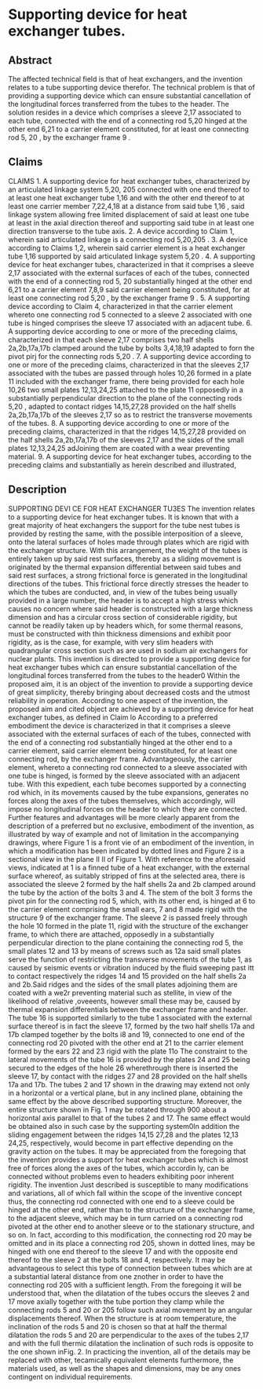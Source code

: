 # Supporting device for heat exchanger tubes.

## Abstract
The affected technical field is that of heat exchangers, and the invention relates to a tube supporting device therefor. The technical problem is that of providing a supporting device which can ensure substantial cancellation of the longitudinal forces transferred from the tubes to the header. The solution resides in a device which comprises a sleeve 2,17 associated to each tube, connected with the end of a connecting rod 5,20 hinged at the other end 6,21 to a carrier element constituted, for at least one connecting rod 5, 20 , by the exchanger frame 9 .

## Claims
CLAIMS 1. A supporting device for heat exchanger tubes, characterized by an articulated linkage system 5,20, 205 connected with one end thereof to at least one heat exchanger tube 1,16 and with the other end thereof to at least one carrier member 7,22,4,18 at a distance from said tube 1,16 , said linkage system allowing free limited displacement of said at least one tube at least in the axial direction thereof and supporting said tube in at least one direction transverse to the tube axis. 2. A device according to Claim 1, wherein said articulated linkage is a connecting rod 5,20,205 . 3. A device according to Claims 1,2, wherein said carrier element is a heat exchanger tube 1,16 supported by said articulated linkage system 5,20 . 4. A supporting device for heat exchanger tubes, characterized in that it comprises a sleeve 2,17 associated with the external surfaces of each of the tubes, connected with the end of a connecting rod 5, 20 substantially hinged at the other end 6,21 to a carrier element 7,8,9 said carrier element being constituted, for at least one connecting rod 5,20 , by the exchanger frame 9 . 5. A supporting device according to Claim 4, characterized in that the carrier element whereto one connecting rod 5 connected to a sleeve 2 associated with one tube is hinged comprises the sleeve 17 associated with an adjacent tube. 6. A supporting device according to one or more of the preceding claims, characterized in that each sleeve 2,17 comprises two half shells 2a,2b,17a,17b clamped around the tube by bolts 3,4,18,19 adapted to forn the pivot pirj for the connecting rods 5,20 . 7. A supporting device according to one or more of the preceding claims, characterized in that the sleeves 2,17 associated with the tubes are passed through holes 10,26 formed in a plate 11 included with the exchanger frame, there being provided for each hole 10,26 two small plates 12,13,24,25 attached to the plate 11 opposedly in a substantially perpendicular direction to the plane of the connecting rods 5,20 , adapted to contact ridges 14,15,27,28 provided on the half shells 2a,2b,17a,17b of the sleeves 2,17 so as to restrict the transverse movements of the tubes. 8. A supporting device according to one or more of the preceding claims, characterized in that the ridges 14,15,27,28 provided on the half shells 2a,2b,17a,17b of the sleeves 2,17 and the sides of the small plates 12,13,24,25 adJoining them are coated with a wear preventing material. 9. A supporting device for heat exchanger tubes, according to the preceding claims and substantially as herein described and illustrated,

## Description
SUPPORTING DEVI CE FOR HEAT EXCHANGER TU3ES The invention relates to a supporting device for heat exchanger tubes. It is known that with a great majority of heat exchangers the support for the tube nest tubes is provided by resting the same, with the possible interposition of a sleeve, onto the lateral surfaces of holes made through plates which are rigid with the exchanger structure. With this arrangement, the weight of the tubes is entirely taken up by said rest surfaces, thereby as a sliding movement is originated by the thermal expansion differential between said tubes and said rest surfaces, a strong frictional force is generated in the longitudinal directions of the tubes. This frictional force directly stresses the header to which the tubes are conducted, and, in view of the tubes being usually provided in a large number, the header is to accept a high stress which causes no concern where said header is constructed with a large thickness dimension and has a circular cross section of considerable rigidity, but cannot be readily taken up by headers which, for some thermal reasons, must be constructed with thin thickness dimensions and exhibit poor rigidity, as is the case, for example, with very slim headers with quadrangular cross section such as are used in sodium air exchangers for nuclear plants. This invention is directed to provide a supporting device for heat exchanger tubes which can ensure substantial cancellation of the longitudinal forces transferred from the tubes to the header0 Within the proposed aim, it is an object of the invention to provide a supporting device of great simplicity, thereby bringing about decreased costs and the utmost reliability in operation. According to one aspect of the invention, the proposed aim and cited object are achieved by a supporting device for heat exchanger tubes, as defined in Claim lo According to a preferred embodiment the device is characterized in that it comprises a sleeve associated with the external surfaces of each of the tubes, connected with the end of a connecting rod substantially hinged at the other end to a carrier element, said carrier element being constituted, for at least one connecting rod, by the exchanger frame. Advantageously, the carrier element, whereto a connecting rod connected to a sleeve associated with one tube is hinged, is formed by the sleeve associated with an adjacent tube. With this expedient, each tube becomes supported by a connecting rod which, in its movements caused by the tube expansions, generates no forces along the axes of the tubes themselves, which accordingly, will impose no longitudinal forces on the header to which they are connected. Further features and advantages will be more clearly apparent from the description of a preferred but no exclusive, embodiment of the invention, as illustrated by way of example and not of limitation in the accompanying drawings, where Figure 1 is a front vie of an embodiment of the invention, in which a modification has been indicated by dotted lines and Figure 2 is a sectional view in the plane II II of Figure 1. With reference to the aforesaid views, indicated at 1 is a finned tube of a heat exchanger, with the external surface whereof, as suitably stripped of fins at the selected area, there is associated the sleeve 2 formed by the half shells 2a and 2b clamped around the tube by the action of the bolts 3 and 4. The stem of the bolt 3 forms the pivot pin for the connecting rod 5, which, with its other end, is hinged at 6 to the carrier element comprising the small ears, 7 and 8 made rigid with the structure 9 of the exchanger frame. The sleeve 2 is passed freely through the hole 10 formed in the plate 11, rigid with the structure of the exchanger frame, to which there are attached, opposedly in a substantially perpendicular direction to the plane containing the connecting rod 5, the small plates 12 and 13 by means of screws such as 12a said small plates serve the function of restricting the transverse movements of the tube 1, as caused by seismic events or vibration induced by the fluid sweeping past itt to contact respectively the ridges 14 and 15 provided on the half shells 2a and 2b.Said ridges and the sides of the small plates adjoining them are coated with a we2r preventing material such as stellite, in view of the likelihood of relative ,oveeents, however small these may be, caused by thermal expansion differentials between the exchanger frame and header. The tube 16 is supported similarly to the tube 1 associated with the external surface thereof is in fact the sleeve 17, formed by the two half shells 17a and 17b clamped together by the bolts i8 and 19, connected to one end of the connecting rod 20 pivoted with the other end at 21 to the carrier element formed by the ears 22 and 23 rigid with the plate 11o The constraint to the lateral movements of the tube 16 is provided by the plates 24 and 25 being secured to the edges of the hole 26 wherethrough there is inserted the sleeve 17, by contact with the ridges 27 and 28 provided on the half shells 17a and 17b. The tubes 2 and 17 shown in the drawing may extend not only in a horizontal or a vertical plane, but in any inclined plane, obtaining the same effect by the above described supporting structure. Moreover, the entire structure shown in Fig. 1 may be rotated through 900 about a horizontal axis parallel to that of the tubes 2 and 17. The same effect would be obtained also in such case by the supporting system0In addition the sliding engagement between the ridges 14,15 27,28 and the plates 12,13 24,25, respectively, would become in part effective depending on the gravity action on the tubes. It may be appreciated from the foregoing that the invention provides a support for heat exchanger tubes which is almost free of forces along the axes of the tubes, which accordin ly, can be connected without problems even to headers exhibiting poor inherent rigidity. The invention Just described is susceptible to many modifications and variations, all of which fall within the scope of the inventive concept thus, the connecting rod connected with one end to a sleeve could be hinged at the other end, rather than to the structure of the exchanger frame, to the adjacent sleeve, which may be in turn carried on a connecting rod pivoted at the other end to another sleeve or to the stationary structure, and so on. In fact, according to this modification, the connecting rod 20 may be omitted and in its place a connecting rod 205, shown in dotted lines, may be hinged with one end thereof to the sleeve 17 and with the opposite end thereof to the sleeve 2 at the bolts 18 and 4, respectively. It may be advantageous to select this type of connection between tubes which are at a substantial lateral distance from one znother in order to have the connecting rod 205 with a sufficient length. From the foregoing it will be understood that, when the dilatation of the tubes occurs the sleeves 2 and 17 move axially together with the tube portion they clamp while the connecting rods 5 and 20 or 205 follow such axial movement by an angular displacements thereof. When the structure is at room temperature, the inclination of the rods 5 and 20 is chosen so that at half the thermal dilatation the rods 5 and 20 are perpendicular to the axes of the tubes 2,17 and with the full thermic dilatation the inclination of such rods is opposite to the one shown inFig. 2. In practicing the invention, all of the details may be replaced with other, tecamically equivalent elements furthermore, the materials used, as well as the shapes and dimensions, may be any ones contingent on individual requirements.